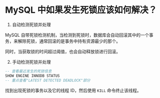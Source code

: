 # MySQL 中如果发生死锁应该如何解决？

1. 自动检测死锁并处理

MySQL 自带死锁检测机制，当检测到死锁时，数据库会自动回滚其中的一个事务，来解除死锁，通常回滚的是事务中持有资源最少的那个。

同时，当获取锁的时间超过阈值，也会自动释放锁进行回滚。

2. 手动检测死锁并处理

```sql
-- 查看最近发生的死锁信息
SHOW ENGINE INNODB STATUS
-- 重点查看"LATEST DETECTED DEADLOCK"部分
```

找到出现死锁的事务以及它的线程 ID，然后使用 `KILL` 命令终止该线程。